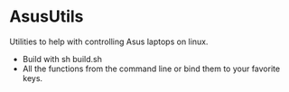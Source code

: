 # AsusUtils
Utilities to help with controlling Asus laptops on linux.

- Build with sh build.sh
- All the functions from the command line or bind them to your favorite keys.
